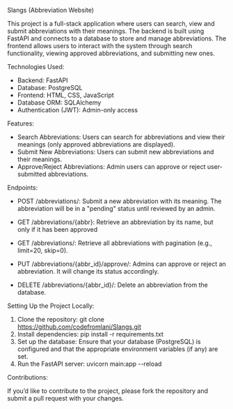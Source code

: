 Slangs (Abbreviation Website)

This project is a full-stack application where users can search, view and submit abbreviations with their meanings. The backend is built using FastAPI and connects to a database to store and manage abbreviations. The frontend allows users to interact with the system through search functionality, viewing approved abbreviations, and submitting new ones.

Technologies Used:

- Backend: FastAPI
- Database: PostgreSQL
- Frontend: HTML, CSS, JavaScript
- Database ORM: SQLAlchemy
- Authentication (JWT): Admin-only access 

Features:

- Search Abbreviations: Users can search for abbreviations and view their meanings (only approved abbreviations are displayed).
- Submit New Abbreviations: Users can submit new abbreviations and their meanings.
- Approve/Reject Abbreviations: Admin users can approve or reject user-submitted abbreviations.

Endpoints:

- POST /abbreviations/:
 Submit a new abbreviation with its meaning. The abbreviation will be in a "pending" status until reviewed by an admin.

- GET /abbreviations/{abbr}:
 Retrieve an abbreviation by its name, but only if it has been approved

- GET /abbreviations/:
 Retrieve all abbreviations with pagination (e.g., limit=20, skip=0).

- PUT /abbreviations/{abbr_id}/approve/:
 Admins can approve or reject an abbreviation. It will change its status accordingly.

- DELETE /abbreviations/{abbr_id}/:
 Delete an abbreviation from the database.

 Setting Up the Project Locally:

1. Clone the repository:
git clone https://github.com/codefromlani/Slangs.git
2. Install dependencies:
pip install -r requirements.txt
3. Set up the database:
Ensure that your database (PostgreSQL) is configured and that the appropriate environment variables (if any) are set.
4. Run the FastAPI server:
uvicorn main:app --reload

Contributions:

If you’d like to contribute to the project, please fork the repository and submit a pull request with your changes.